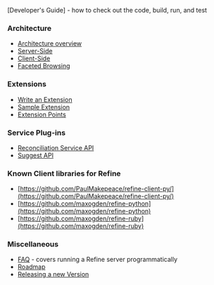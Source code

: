 [Developer's Guide] - how to check out the code, build, run, and test

### Architecture
* [Architecture overview](http://code.google.com/p/google-refine/wiki/Architecture)
* [Server-Side](http://code.google.com/p/google-refine/wiki/ServerSideArchitecture)
* [Client-Side](http://code.google.com/p/google-refine/wiki/ClientSideArchitecture)
* [Faceted Browsing](http://code.google.com/p/google-refine/wiki/FacetedBrowsingArchitecture)

### Extensions
* [Write an Extension](http://code.google.com/p/google-refine/wiki/WriteAnExtension)
* [Sample Extension](http://code.google.com/p/google-refine/wiki/SampleExtension)
* [Extension Points](http://code.google.com/p/google-refine/wiki/ExtensionPoints)

### Service Plug-ins
* [Reconciliation Service API](http://code.google.com/p/google-refine/wiki/ReconciliationServiceApi)
* [Suggest API](http://code.google.com/p/google-refine/wiki/SuggestApi)

### Known Client libraries for Refine
* [https://github.com/PaulMakepeace/refine-client-py/](https://github.com/PaulMakepeace/refine-client-py/)
* [https://github.com/maxogden/refine-python](https://github.com/maxogden/refine-python)
* [https://github.com/maxogden/refine-ruby](https://github.com/maxogden/refine-ruby)

### Miscellaneous
* [FAQ](http://code.google.com/p/google-refine/wiki/FAQ) - covers running a Refine server programmatically
* [Roadmap](http://code.google.com/p/google-refine/wiki/Roadmap)
* [Releasing a new Version](http://code.google.com/p/google-refine/wiki/ReleasingVersionM)